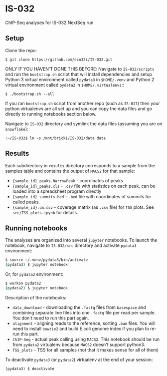 # IS-032
ChIP-Seq analyses for IS-032 NextSeq run

## Setup
Clone the repo:

`$ git clone https://github.com/eco32i/IS-032.git`

ONLY IF YOU HAVEN'T DONE THIS BEFORE: Navigate to `IS-032/scripts` and run the `bootstrap.sh` script that will install dependencies and setup Python 3 virtual environment called `pydata3` in `$HOME/.venv` and Python 2 virtual environment called `pydata2` in `$HOME/.virtualenvs`::

`$ ./bootstrap.sh --all`

If you ran `bootstrap.sh` script from another repo (such as `IS-017`) then your python virtualenvs are all set up and you can copy the data files and go directly to running notebooks section below.

Navigate to `IS-032` directory and symlink the data files (assuming you are on `snowflake`):

`:~/IS-032$ ln -s /mnt/brick1/IS-032/data data`

## Results

Each subdirectory in `results` directory corresponds to a sample from the samples table and contains the output of `MACS2` for that sample:

* `{sample_id}_peaks.NarrowPeak` - coordinates of peaks 
* `{sample_id}_peaks.xls` - `.csv` file with statistics on each peak, can be loaded into a spreadsheet program directly  
* `{sample_id}_summits.bed` - `.bed` file with coordinates of summits for called peaks.
* `{sample_id}.cm.csv` - coverage matrix (as `.csv` file) for `TSS` plots. See `src/TSS_plots.ipynb` for details.

## Running notebooks

The analyses are organized into several `jupyter` notebooks. To launch the notebook, navigate to `IS-032/src` directory and activate `pydata3` environment:

```bash
$ source ~/.venv/pydata3/bin/activate
(pydata3) $ jupyter notebook
```
Or, for `pydata2` environment:

```bash
$ workon pydata2
(pydata2) $ jupyter notebook
```

Description of the notebooks:

* `data_download` - downloading the `.fastq` files from `basespace` and combining separate line files into one `.fastq` file per read per sample. You don't need to run this part again.
* `alignment` - aligning reads to the reference, sorting `.bam` files. You will need to install `bowtie2` and build E.coli genome index if you plan to re-run this part.
* `ChIP-Seq` - actual peak calling using `MACS2`. This notebook should be run from `pydata2` virtualenv because `MACS2` doesn't support python3.
* `TSS_plots` - TSS for all samples (not that it makes sense for all of them)

To deactivate `pydata3`  (or `pydata2`) virtualenv at the end of your session:

`(pydata3) $ deactivate`

